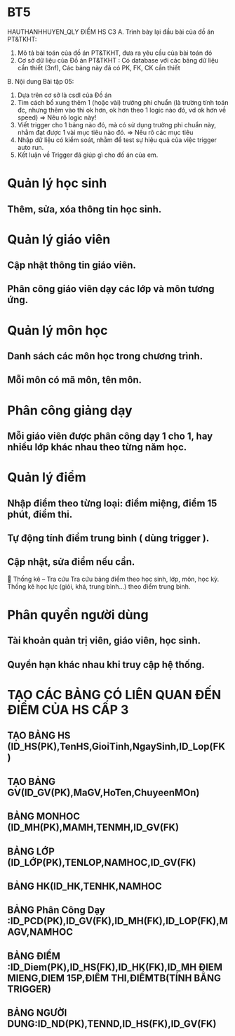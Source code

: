 # BT5
HAUTHANHHUYEN_QLY ĐIỂM HS C3
A. Trình bày lại đầu bài của đồ án PT&TKHT:
1. Mô tả bài toán của đồ án PT&TKHT, 
   đưa ra yêu cầu của bài toán đó
2. Cơ sở dữ liệu của Đồ án PT&TKHT :
   Có database với các bảng dữ liệu cần thiết (3nf),
   Các bảng này đã có PK, FK, CK cần thiết
 
B. Nội dung Bài tập 05:
1. Dựa trên cơ sở là csdl của Đồ án
2. Tìm cách bổ xung thêm 1 (hoặc vài) trường phi chuẩn
   (là trường tính toán đc, nhưng thêm vào thì ok hơn,
    ok hơn theo 1 logic nào đó, vd ok hơn về speed)
   => Nêu rõ logic này!
3. Viết trigger cho 1 bảng nào đó, 
   mà có sử dụng trường phi chuẩn này,
   nhằm đạt được 1 vài mục tiêu nào đó.
   => Nêu rõ các mục tiêu 
4. Nhập dữ liệu có kiểm soát, 
   nhằm để test sự hiệu quả của việc trigger auto run.
5. Kết luận về Trigger đã giúp gì cho đồ án của em.
# Quản lý học sinh
## Thêm, sửa, xóa thông tin học sinh.
# Quản lý giáo viên
## Cập nhật thông tin giáo viên.
## Phân công giáo viên dạy các lớp và môn tương ứng.
# Quản lý môn học
## Danh sách các môn học trong chương trình.
## Mỗi môn có mã môn, tên môn.
# Phân công giảng dạy
## Mỗi giáo viên được phân công dạy 1 cho 1, hay nhiều lớp khác nhau theo từng năm học.
# Quản lý điểm
## Nhập điểm theo từng loại: điểm miệng, điểm 15 phút, điểm thi.
## Tự động tính điểm trung bình ( dùng trigger ).
## Cập nhật, sửa điểm nếu cần.

🔹 Thống kê – Tra cứu
Tra cứu bảng điểm theo học sinh, lớp, môn, học kỳ.
Thống kê học lực (giỏi, khá, trung bình…) theo điểm trung bình.
# Phân quyền người dùng
## Tài khoản quản trị viên, giáo viên, học sinh.
## Quyền hạn khác nhau khi truy cập hệ thống.

# TẠO CÁC BẢNG CÓ LIÊN QUAN ĐẾN ĐIỂM CỦA HS CẤP 3
## TẠO BẢNG HS (ID_HS(PK),TenHS,GioiTinh,NgaySinh,ID_Lop(FK)
## TẠO BẢNG GV(ID_GV(PK),MaGV,HoTen,ChuyeenMOn)
## BẢNG MONHOC (ID_MH(PK),MAMH,TENMH,ID_GV(FK)
## BẢNG LỚP (ID_LỚP(PK),TENLOP,NAMHOC,ID_GV(FK)
## BẢNG HK(ID_HK,TENHK,NAMHOC
## BẢNG Phân Công Dạy :ID_PCD(PK),ID_GV(FK),ID_MH(FK),ID_LOP(FK),MAGV,NAMHOC
## BẢNG ĐIỂM :ID_Diem(PK),ID_HS(FK),ID_HK(FK),ID_MH ĐIEM MIENG,DIEM 15P,ĐIỂM THI,ĐIỂMTB(TÍNH BẰNG TRIGGER)
## BẢNG NGƯỜI DUNG:ID_ND(PK),TENND,ID_HS(FK),ID_GV(FK)

